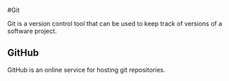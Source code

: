 #Git







Git is a version control tool that can be used to keep track of versions of a software project.







## GitHub







GitHub is an online service for hosting git repositories.




